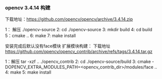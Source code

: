 ### opencv 3.4.14 构建
下载地址：https://github.com/opencv/opencv/archive/3.4.14.zip

1： 解压 ./opencv-source
2: cd ./opencv-source
3: mkdir build 
4: cd build
5：cmake ..
6: make
7: make install

安装完成后默认没有face模块
扩展模块构建：
下载地址 https://github.com/opencv/opencv_contrib/archive/refs/tags/3.4.14.tar.gz

1：解压 tar -xzf .. ./opencv_contrib
2: cd ./opencv-source/build
3: cmake -DOPENCV_EXTRA_MODULES_PATH=<opencv_contrib_dir>/modules/face ..
4: make
5: make install
